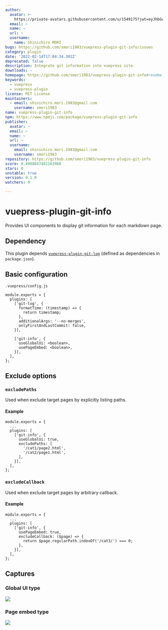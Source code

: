 ```yaml
---
author:
  avatar: >-
    https://private-avatars.githubusercontent.com/u/1549175?jwt=eyJhbGciOiJIUzI1NiIsInR5cCI6IkpXVCJ9.eyJpc3MiOiJnaXRodWIuY29tIiwiYXVkIjoicmF3LmdpdGh1YnVzZXJjb250ZW50LmNvbSIsImtleSI6ImtleTEiLCJleHAiOjE3MzQ2NzM1MDAsIm5iZiI6MTczNDY3MjMwMCwicGF0aCI6Ii91LzE1NDkxNzUifQ.FDSEKlMqFwIK7AYW0vXiCbfqOrqRvM0Mi6BdSLkc6_Q&v=4
  email: ~
  name: ~
  url: ~
  username:
    name: Shinichiro MORI
bugs: https://github.com/smori1983/vuepress-plugin-git-info/issues
category: plugin
date: '2022-02-14T17:04:34.302Z'
deprecated: false
description: Integrate git information into vuepress site.
downloads: ~
homepage: https://github.com/smori1983/vuepress-plugin-git-info#readme
keywords:
  - vuepress
  - vuepress-plugin
license: MIT License
maintainers:
  - email: shinichiro.mori.1983@gmail.com
    username: smori1983
name: vuepress-plugin-git-info
npm: https://www.npmjs.com/package/vuepress-plugin-git-info
publisher:
  avatar: ~
  email: ~
  name: ~
  url: ~
  username:
    email: shinichiro.mori.1983@gmail.com
    username: smori1983
repository: https://github.com/smori1983/vuepress-plugin-git-info
score: 0.4988847481163968
stars: 0
unstable: true
version: 0.1.0
watchers: 0

---
```


# vuepress-plugin-git-info

Provides UI components to display git information for each markdown page.


## Dependency

This plugin depends [`vuepress-plugin-git-log`](https://www.npmjs.com/package/vuepress-plugin-git-log) (defined as dependencies in `package.json`).


## Basic configuration

`.vuepress/config.js`

```
module.exports = {
  plugins: [
    ['git-log', {
      formatTime: (timestamp) => {
        return timestamp;
      },
      additionalArgs: '--no-merges',
      onlyFirstAndLastCommit: false,
    }],

    ['git-info', {
      useGlobalUi: <boolean>,
      usePageEmbed: <boolean>,
    }],
  ],
};
```


## Exclude options

### `excludePaths`

Used when exclude target pages by explicitly listing paths.

#### Example

```
module.exports = {
  ...
  plugins: [
    ['git-info', {
      useGlobalUi: true,
      excludePaths: [
        '/cat1/page2.html',
        '/cat2/page1.html',
      ],
    }],
  ],
};
```

### `excludeCallback`

Used when exclude target pages by arbitrary callback.

#### Example

```
module.exports = {
  ...
  plugins: [
    ['git-info', {
      usePageEmbed: true,
      excludeCallback: ($page) => {
        return $page.regularPath.indexOf('/cat3/') === 0;
      },
    }],
  ],
};
```


## Captures

### Global UI type

![](https://cdn.jsdelivr.net/gh/smori1983/vuepress-plugin-git-info@master/doc/capture.global_ui.png)

### Page embed type

![](https://cdn.jsdelivr.net/gh/smori1983/vuepress-plugin-git-info@master/doc/capture.page_embed.png)
